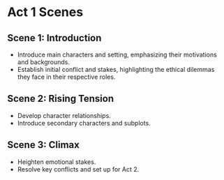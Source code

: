 # Act 1 Scenes

## Scene 1: Introduction
- Introduce main characters and setting, emphasizing their motivations and backgrounds.
- Establish initial conflict and stakes, highlighting the ethical dilemmas they face in their respective roles.

## Scene 2: Rising Tension
- Develop character relationships.
- Introduce secondary characters and subplots.

## Scene 3: Climax
- Heighten emotional stakes.
- Resolve key conflicts and set up for Act 2.
